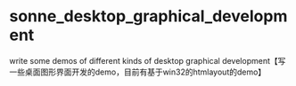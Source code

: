# sonne_desktop_graphical_development
write some demos of different kinds of desktop graphical development【写一些桌面图形界面开发的demo，目前有基于win32的htmlayout的demo】
